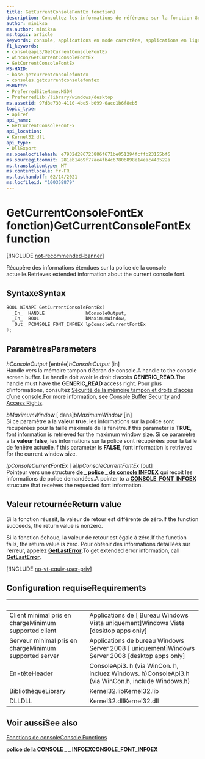 ```yaml
---
title: GetCurrentConsoleFontEx fonction)
description: Consultez les informations de référence sur la fonction GetCurrentConsoleFontEx, qui récupère des informations étendues sur la police de console actuellement utilisée.
author: miniksa
ms.author: miniksa
ms.topic: article
keywords: console, applications en mode caractère, applications en ligne de commande, applications de terminal, API console
f1_keywords:
- consoleapi3/GetCurrentConsoleFontEx
- wincon/GetCurrentConsoleFontEx
- GetCurrentConsoleFontEx
MS-HAID:
- base.getcurrentconsolefontex
- consoles.getcurrentconsolefontex
MSHAttr:
- PreferredSiteName:MSDN
- PreferredLib:/library/windows/desktop
ms.assetid: 97d8e730-4110-4be5-b099-0acc1b6f8eb5
topic_type:
- apiref
api_name:
- GetCurrentConsoleFontEx
api_location:
- Kernel32.dll
api_type:
- DllExport
ms.openlocfilehash: e7932d286723886f671be051294fcffb23155bf6
ms.sourcegitcommit: 281eb1469f77ae4fb4c67806898e14eac440522a
ms.translationtype: MT
ms.contentlocale: fr-FR
ms.lasthandoff: 02/14/2021
ms.locfileid: "100358879"
---
```

# <a name="getcurrentconsolefontex-function"></a><span data-ttu-id="84fa2-104">GetCurrentConsoleFontEx fonction)</span><span class="sxs-lookup"><span data-stu-id="84fa2-104">GetCurrentConsoleFontEx function</span></span>

[!INCLUDE [not-recommended-banner](./includes/not-recommended-banner.md)]

<span data-ttu-id="84fa2-105">Récupère des informations étendues sur la police de la console actuelle.</span><span class="sxs-lookup"><span data-stu-id="84fa2-105">Retrieves extended information about the current console font.</span></span>

## <a name="syntax"></a><span data-ttu-id="84fa2-106">Syntaxe</span><span class="sxs-lookup"><span data-stu-id="84fa2-106">Syntax</span></span>

```C
BOOL WINAPI GetCurrentConsoleFontEx(
  _In_  HANDLE               hConsoleOutput,
  _In_  BOOL                 bMaximumWindow,
  _Out_ PCONSOLE_FONT_INFOEX lpConsoleCurrentFontEx
);
```

## <a name="parameters"></a><span data-ttu-id="84fa2-107">Paramètres</span><span class="sxs-lookup"><span data-stu-id="84fa2-107">Parameters</span></span>

<span data-ttu-id="84fa2-108">*hConsoleOutput* \[entrée\]</span><span class="sxs-lookup"><span data-stu-id="84fa2-108">*hConsoleOutput* \[in\]</span></span>  
<span data-ttu-id="84fa2-109">Handle vers la mémoire tampon d’écran de console.</span><span class="sxs-lookup"><span data-stu-id="84fa2-109">A handle to the console screen buffer.</span></span> <span data-ttu-id="84fa2-110">Le handle doit avoir le droit d’accès **GENERIC\_READ**.</span><span class="sxs-lookup"><span data-stu-id="84fa2-110">The handle must have the **GENERIC\_READ** access right.</span></span> <span data-ttu-id="84fa2-111">Pour plus d’informations, consultez [Sécurité de la mémoire tampon et droits d’accès d’une console](console-buffer-security-and-access-rights.md).</span><span class="sxs-lookup"><span data-stu-id="84fa2-111">For more information, see [Console Buffer Security and Access Rights](console-buffer-security-and-access-rights.md).</span></span>

<span data-ttu-id="84fa2-112">*bMaximumWindow* \[ dans\]</span><span class="sxs-lookup"><span data-stu-id="84fa2-112">*bMaximumWindow* \[in\]</span></span>  
<span data-ttu-id="84fa2-113">Si ce paramètre a la **valeur true**, les informations sur la police sont récupérées pour la taille maximale de la fenêtre.</span><span class="sxs-lookup"><span data-stu-id="84fa2-113">If this parameter is **TRUE**, font information is retrieved for the maximum window size.</span></span> <span data-ttu-id="84fa2-114">Si ce paramètre a la **valeur false**, les informations sur la police sont récupérées pour la taille de fenêtre actuelle.</span><span class="sxs-lookup"><span data-stu-id="84fa2-114">If this parameter is **FALSE**, font information is retrieved for the current window size.</span></span>

<span data-ttu-id="84fa2-115">*lpConsoleCurrentFontEx* \[ à\]</span><span class="sxs-lookup"><span data-stu-id="84fa2-115">*lpConsoleCurrentFontEx* \[out\]</span></span>  
<span data-ttu-id="84fa2-116">Pointeur vers une structure [**de \_ police \_ de console INFOEX**](console-font-infoex.md) qui reçoit les informations de police demandées.</span><span class="sxs-lookup"><span data-stu-id="84fa2-116">A pointer to a [**CONSOLE\_FONT\_INFOEX**](console-font-infoex.md) structure that receives the requested font information.</span></span>

## <a name="return-value"></a><span data-ttu-id="84fa2-117">Valeur retournée</span><span class="sxs-lookup"><span data-stu-id="84fa2-117">Return value</span></span>

<span data-ttu-id="84fa2-118">Si la fonction réussit, la valeur de retour est différente de zéro.</span><span class="sxs-lookup"><span data-stu-id="84fa2-118">If the function succeeds, the return value is nonzero.</span></span>

<span data-ttu-id="84fa2-119">Si la fonction échoue, la valeur de retour est égale à zéro.</span><span class="sxs-lookup"><span data-stu-id="84fa2-119">If the function fails, the return value is zero.</span></span> <span data-ttu-id="84fa2-120">Pour obtenir des informations détaillées sur l’erreur, appelez [**GetLastError**](/windows/win32/api/errhandlingapi/nf-errhandlingapi-getlasterror).</span><span class="sxs-lookup"><span data-stu-id="84fa2-120">To get extended error information, call [**GetLastError**](/windows/win32/api/errhandlingapi/nf-errhandlingapi-getlasterror).</span></span>

[!INCLUDE [no-vt-equiv-user-priv](./includes/no-vt-equiv-user-priv.md)]

## <a name="requirements"></a><span data-ttu-id="84fa2-121">Configuration requise</span><span class="sxs-lookup"><span data-stu-id="84fa2-121">Requirements</span></span>

| &nbsp; | &nbsp; |
|-|-|
| <span data-ttu-id="84fa2-122">Client minimal pris en charge</span><span class="sxs-lookup"><span data-stu-id="84fa2-122">Minimum supported client</span></span> | <span data-ttu-id="84fa2-123">Applications de \[ Bureau Windows Vista uniquement\]</span><span class="sxs-lookup"><span data-stu-id="84fa2-123">Windows Vista \[desktop apps only\]</span></span> |
| <span data-ttu-id="84fa2-124">Serveur minimal pris en charge</span><span class="sxs-lookup"><span data-stu-id="84fa2-124">Minimum supported server</span></span> | <span data-ttu-id="84fa2-125">Applications de bureau Windows Server 2008 \[ uniquement\]</span><span class="sxs-lookup"><span data-stu-id="84fa2-125">Windows Server 2008 \[desktop apps only\]</span></span> |
| <span data-ttu-id="84fa2-126">En-tête</span><span class="sxs-lookup"><span data-stu-id="84fa2-126">Header</span></span> | <span data-ttu-id="84fa2-127">ConsoleApi3. h (via WinCon. h, incluez Windows. h)</span><span class="sxs-lookup"><span data-stu-id="84fa2-127">ConsoleApi3.h (via WinCon.h, include Windows.h)</span></span> |
| <span data-ttu-id="84fa2-128">Bibliothèque</span><span class="sxs-lookup"><span data-stu-id="84fa2-128">Library</span></span> | <span data-ttu-id="84fa2-129">Kernel32.lib</span><span class="sxs-lookup"><span data-stu-id="84fa2-129">Kernel32.lib</span></span> |
| <span data-ttu-id="84fa2-130">DLL</span><span class="sxs-lookup"><span data-stu-id="84fa2-130">DLL</span></span> | <span data-ttu-id="84fa2-131">Kernel32.dll</span><span class="sxs-lookup"><span data-stu-id="84fa2-131">Kernel32.dll</span></span> |

## <a name="see-also"></a><span data-ttu-id="84fa2-132">Voir aussi</span><span class="sxs-lookup"><span data-stu-id="84fa2-132">See also</span></span>

[<span data-ttu-id="84fa2-133">Fonctions de console</span><span class="sxs-lookup"><span data-stu-id="84fa2-133">Console Functions</span></span>](console-functions.md)

[<span data-ttu-id="84fa2-134">**police de la CONSOLE \_ \_ INFOEX**</span><span class="sxs-lookup"><span data-stu-id="84fa2-134">**CONSOLE\_FONT\_INFOEX**</span></span>](console-font-infoex.md)